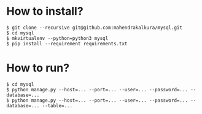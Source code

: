 How to install?
===============

```
$ git clone --recursive git@github.com:mahendrakalkura/mysql.git
$ cd mysql
$ mkvirtualenv --python=python3 mysql
$ pip install --requirement requirements.txt
```

How to run?
===========

```
$ cd mysql
$ python manage.py --host=... --port=... --user=... --password=... --database=...
$ python manage.py --host=... --port=... --user=... --password=... --database=... --table=...
```
